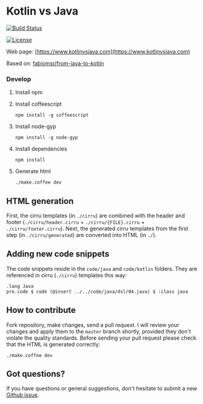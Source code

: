 # Kotlin vs Java

[![Build Status](https://travis-ci.com/driver733/kotlin-vs-java.svg)](https://travis-ci.com/driver733/kotlin-vs-java)

[![License](https://img.shields.io/badge/license-MIT-green.svg)](https://github.com/driver733/kotlin-vs-java/blob/master/LICENSE.txt)

Web page: [https://www.kotlinvsjava.com](https://www.kotlinvsjava.com)

Based on: [fabiomsr/from-java-to-kotlin](https://github.com/fabiomsr/from-java-to-kotlin)

### Develop

1. Install npm
2. Install coffeescript

    `npm install -g coffeescript`
3. Install node-gyp

    `npm install -g node-gyp`
4. Install dependencies 

    `npm install`
5. Generate html 

    `./make.coffee dev`

## HTML generation

First, the cirru templates (in `./cirru`) are combined with the header and footer (`./cirru/header.cirru` + `./cirru/{FILE}.cirru` + `./cirru/footer.cirru`).
Next, the generated cirru templates from the first step (in `./cirru/generated`) are converted into HTML (in `./`).

## Adding new code snippets

The code snippets reside in the `code/java` and `code/kotlin` folders.
They are referenced in cirru (`./cirru`) templates this way:
```
.lang Java
pre.code $ code (@insert ../../code/java/dsl/04.java) $ :class java
```

## How to contribute

Fork repository, make changes, send a pull request. I will review
your changes and apply them to the `master` branch shortly, provided
they don't violate the quality standards. Before
sending your pull request please check that the HTML is generated correctly:

```
./make.coffee dev
```

## Got questions?

If you have questions or general suggestions, don't hesitate to submit
a new [Github issue](https://github.com/driver733/kotlin-vs-java/issues/new).
